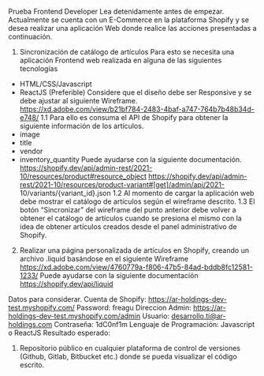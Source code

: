  Prueba Frontend Developer
Lea detenidamente antes de empezar.
Actualmente se cuenta con un E-Commerce en la plataforma Shopify y se desea realizar una aplicación Web donde realice las acciones presentadas a continuación.
1. Sincronización de catálogo de artículos
Para esto se necesita una aplicación Frontend web realizada en alguna de las siguientes tecnologías
- HTML/CSS/Javascript
- ReactJS (Preferible)
Considere que el diseño debe ser Responsive y se debe ajustar al siguiente Wireframe.
https://xd.adobe.com/view/b21bf784-2483-4baf-a747-764b7b48b34d-e748/
1.1 Para ello es consuma el API de Shopify para obtener la siguiente información de los artículos.
- image
- title
- vendor
- inventory_quantity
Puede ayudarse con la siguiente documentación.
https://shopify.dev/api/admin-rest/2021-10/resources/product#resource_object
https://shopify.dev/api/admin-rest/2021-10/resources/product-variant#[get]/admin/api/2021- 10/variants/{variant_id}.json
1.2 Al momento de cargar la aplicación web debe mostrar el catálogo de artículos según el wireframe descrito.
1.3 El botón “Sincronizar” del wireframe del punto anterior debe volver a obtener el catálogo de artículos cuando se presiona el mismo con la idea de obtener artículos creados desde el panel administrativo de Shopify.
2. Realizar una página personalizada de artículos en Shopify, creando un archivo .liquid basándose en el siguiente Wireframe
https://xd.adobe.com/view/4760779a-f806-47b5-84ad-bddb8fc12581-1233/
Puede ayudarse con la siguiente documentación
https://shopify.dev/api/liquid
      
Datos para considerar.
Cuenta de Shopify: https://ar-holdings-dev-test.myshopify.com/ Password: freagu
Direccion Admin: https://ar-holdings-dev-test.myshopify.com/admin Usuario: desarrollo.ti@ar-holdings.com
Contraseña: 1dC0nf1m
Lenguaje de Programación: Javascript o ReactJS
Resultado esperado:
1. Repositorio público en cualquier plataforma de control de versiones (Github, Gitlab, Bitbucket etc.) donde se pueda visualizar el código escrito.
   
